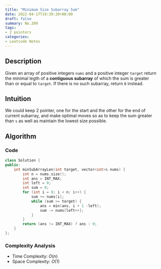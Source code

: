 ```yaml
---
title: "Minimum Size Subarray Sum"
date: 2022-04-17T19:39:20+08:00
draft: false
summary: No.209
tags:
- 2 pointers
categories:
- Leetcode Notes
---
```


## Description
Given an array of positive integers `nums` and a positive integer `target` return the minimal legth of a **contiguous subarray**  of which the sum is greater than or equal to `target`. If there is no such subarray, return `0` instead.

## Intuition
We could keep 2 pointer, one for the start and the other for the end of current subarray, and make optimal moves so as to keep the sum greater than `s` as well as maintain the lowest size possible.

## Algorithm

### Code
```cpp
class Solution {
public:
    int minSubArrayLen(int target, vector<int>& nums) {
        int n = nums.size();
        int ans = INT_MAX;
        int left = 0;
        int sum = 0;
        for (int i = 0; i < n; i++) {
            sum += nums[i];
            while (sum >= target) {
                ans = min(ans, i + 1 -left);
                sum -= nums[left++];
            }
        }
        return (ans != INT_MAX) ? ans : 0;
    }
};
```

### Complexity Analysis
- Time Complexity: $O(n)$
- Space Complexity: $O(1)$